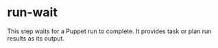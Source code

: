 # run-wait

This step waits for a Puppet run to complete. It provides task or plan run results as its output.
